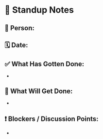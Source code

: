 # 📝 Standup Notes

## 👤 Person:


## 🗓️ Date:


## ✅ What Has Gotten Done:
- 

## 🚧 What Will Get Done:
- 

## ❗ Blockers / Discussion Points:
- 